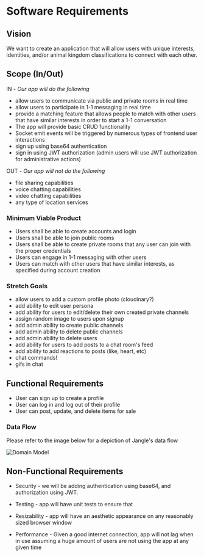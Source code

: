 # Software Requirements

## Vision

We want to create an application that will allow users with unique interests, identities, and/or animal kingdom classifications to connect with each other.

## Scope (In/Out)

IN - _Our app will do the following_

-   allow users to communicate via public and private rooms in real time
-   allow users to participate in 1-1 messaging in real time
-   provide a matching feature that allows people to match with other users that have similar interests in order to start a 1-1 conversation
-   The app will provide basic CRUD functionality
-   Socket emit events will be triggered by numerous types of frontend user interactions
-   sign up using base64 authentication
-   sign in using JWT authorization (admin users will use JWT authorization for administrative actions)

OUT - _Our app will not do the following_

-   file sharing capabilities
-   voice chatting capabilities
-   video chatting capabilities
-   any type of location services

### Minimum Viable Product

- Users shall be able to create accounts and login
- Users shall be able to join public rooms
- Users shall be able to create private rooms that any user can join with the proper credentials
- Users can engage in 1-1 messaging with other users
- Users can match with other users that have similar interests, as specified during account creation

### Stretch Goals

- allow users to add a custom profile photo (cloudinary?)
- add ability to edit user persona
- add ability for users to edit/delete their own created private channels
- assign random image to users upon signup
- add admin ability to create public channels
- add admin ability to delete public channels
- add admin ability to delete users
- add ability for users to add posts to a chat room's feed
- add ability to add reactions to posts (like, heart, etc)
- chat commands!
- gifs in chat

## Functional Requirements

- User can sign up to create a profile
- User can log in and log out of their profile
- User can post, update, and delete items for sale

### Data Flow

Please refer to the image below for a depiction of Jangle's data flow

![Domain Model](../domainModel.png)

## Non-Functional Requirements

- Security - we will be adding authentication using base64, and authorization using JWT.

- Testing - app will have unit tests to ensure that 

- Resizability - app will have an aesthetic appearance on any reasonably sized browser window

- Performance - Given a good internet connection, app will not lag when in use assuming a huge amount of users are not using the app at any given time

